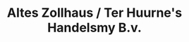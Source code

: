 ---
title: "Altes Zollhaus / Ter Huurne's Handelsmy B.v."
url: /ahaus/altes-zollhaus-ter-huurnes-handelsmy-b-v/
shop: Andenken
---